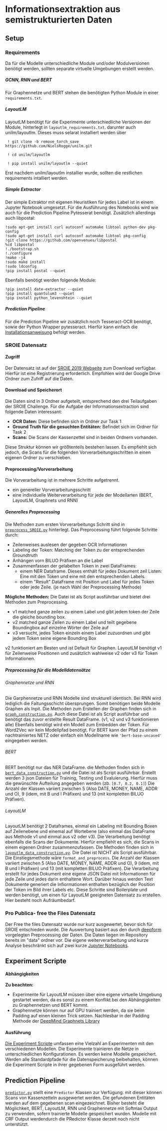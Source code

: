 # Informationsextraktion aus semistrukturierten Daten

## Setup
### Requirements
Da für die Modelle unterschiedliche Module und/oder Modulversionen benötigt werden, sollten separate virtuelle Umgebungen erstellt werden.
##### GCNN, RNN und BERT
Für Graphennetze und BERT stehen die benötigten Python Module in einer `requirements.txt`.
##### LayoutLM
LayoutLM benötigt für die Experimente unterschiedliche Versionen der Module, hinterlegt in `layoutlm_requirements.txt`.
darunter auch unilm/layoutlm.
Dieses muss selarat installiert werden über 


     ! git clone -b remove_torch_save https://github.com/NielsRogge/unilm.git
    
     ! cd unilm/layoutlm
    
     ! pip install unilm/layoutlm --quiet

Erst nachdem unilm/layoutlm installier wurde, sollten die restlichen requirements intalliert werden.

##### Simple Extractor
Der simple Extraktor mit eigenen Heuristiken für jedes Label ist in einem Jupyter Notebook umgesetzt.
Für die Ausführung des Notebooks wird wie auch für die Prediction Pipeline Pytesserat benötigt.
Zusätzlich allerdings auch libpostal:
      
    !sudo apt-get install curl autoconf automake libtool python-dev pkg-config
    !sudo apt-get install curl autoconf automake libtool pkg-config
    !git clone https://github.com/openvenues/libpostal
    %cd libpostal
    !./bootstrap.sh
    !./configure
    !make -j4
    !sudo make install
    !sudo ldconfig
    !pip install postal --quiet
    
Ebenfalls benötigt werden folgende Module:

    !pip install date-extractor --quiet
    !pip install quantulum3 --quiet
    !pip install python_levenshtein --quiet

##### Prediction Pipeline

Für die Prediction Pipeline wir zusätzlich noch Tesseract-OCR benötigt, sowie der Python Wrapper pytesseract.
Hierfür kann einfach die [Installationsanweisung](https://github.com/madmaze/pytesseract) befolgt werden. 

### SROIE Datensatz

#### Zugriff
Der Datensatz ist auf der [SROIE 2019 Webseite](https://rrc.cvc.uab.es/?ch=13&com=downloads) zum Download verfügbar. Hierfür ist eine Registrierung erforderlich.
Empfohlen wird der Google Drive Ordner zum Zufriff auf die Daten.

#### Download und Speicherort

Die Daten sind in 3 Ordner aufgeteilt, entsprechend den drei Teilaufgaben der SROIE Challenge. 
Für die Aufgabe der Informationsextraction sind folgende Daten interessant:
  * **OCR Daten:** Diese befinden sich in Ordner zur Task 1
  * **Ground Truth für die gesuchten Entitäten:** Befindet sich im Ordner für Task 2
  * **Scans:** Die Scans der Kassenzettel sind in beiden Ordnern vorhanden. 


Diese Struktur können wir größtenteils bestehen lassen. Es empfiehlt sich jedoch, die Scans für die folgenden Vorverarbeitungsschritten in einen eigenen Ordner zu verschieben.

#### Preprocessing/Vorverarbeitung

Die Vorverarbeitung ist in mehrere Schritte aufgetrennt. 
  * ein genereller Vorverarbeitungsschritt
  * eine individuelle Weiterverarbeitung für jede der Modellarten (BERT, LayoutLM, Graphnets und RNN)

##### Generelles Proprocessing
    
Die Methoden zum ersten Vorverarbeitungs Schritt sind in [`preprocess_SROIE.py`](./src/data_preprocessing/preprocess_SROIE.py)  hinterlegt.
Das Preprocessing führt folgende Schritte durch:
  * Zeilenweises auslesen der gegeben OCR Informationen
  * Labeling der Token: Matching der Token zu der entsprechenden Groundtruth
  * Anhängen vorn BILUO Präfixen an die Label
  * Zusammenfassen der gelabelten Token in zwei DataFrames:
    * einem NER Dataframe. Dieses enthält für jedes Dokument zeil Listen: Eine mit den Token und eine mit den entsprechenden Labels.
    * einem "Result" DataFrame mit Position und Label für jedes Token oder jede Zeile. (je nach Wahl der Preprocessing Methode)

**Mögliche Methoden:**
Die Datei ist als Script ausführbar und bietet drei Methoden zum Preprocessing.
  * v1 matched ganze zeilen zu einem Label und gibt jedem token der Zeile die gleiche bounding box.
  * v2 matched ganze Zeilen zu einem Label und teilt gegebene Boundingbox auf einzelne Wörter der Zeile auf
  * v3 versucht, jedes Token einzeln einem Label zuzuordnen und gibt jedem Token seine eigene Bounding Box

v2 funktioniert am Besten und ist Default für Graphen. LayoutLM benötigt v1 für Zeilenweise Positionen und zusätzlich wahlweise v2 oder v3 für Token Informationen.

##### Preprocessing für die Modelldatensätze

###### Graphennetze und RNN
Die Garphennetze und RNN Modelle sind strukturell identisch. Bei RNN wird lediglich die Faltungsschicht übersprungen. Somit benötigen beide Modelle Graphen als Inpit.
Die Methoden zum Erstellen der Graphen finden sich in [`graph_construction.py`](./src/data_preprocessing/graph_construction.py). Auch diese Datei ist als Script ausführbar und benötigt das zuvor erstellte Result DataFrame. (v1, v2 und v3 funktionieren alle)
Ebenfalls benötigt wird ein Modell zum Embedden der Token. Für Word2Vec wir kein Modellpfad benötigt. Für BERT kann der Pfad zu einem nachtrainiertes NETZ oder einfach ein Modellname wie `'bert-base-uncased'` eingegeben werden.

###### BERT
BERT benötigt nur das NER DataFrame. die Methoden finden sich in [`bert_data_construction.py`](./src/data_preprocessing/bert_data_construction.py) und die Datei ist als Script ausführbar. Erstellt werden 3 json Dateien für Training, Testing und Evaluierung. Hierfür muss die gewünschte Aufteilung angegeben werden (zb. `[0.7, 0.2, 0.1]`)
Die Anzahl der Klassen variiert zwischen 5 (Also DATE, MONEY, NAME, ADDR und O), 9 (idem, mit B und I Präfixen) und 13 (mit kompletten BILUO Präfixen).

###### LayoutLM
LayoutLM benötigt 2 Dataframes, einmal ein Labeling mit Bounding Boxen auf Zeilenebene und einemal auf Wortebene (also einmal das DataFrame aus Methode v1 und einmal aus v2 oder v3).
Die Verarbeitung benötigt ebenfalls die Scans der Dokumente. Hierfür empfiehlt es sich, die Scans in einem eigenen Ordner zusammenzufassen. Die Methoden finden sich in [`layoutlm_data_construction.py`](./src/data_preprocessing/layoutlm_data_construction.py).
Die Datei ist NICHT als Script ausführbar. Die Einstiegsmethode wäre `format_and_preprocess`.
Die Anzahl der Klassen variiert zwischen 5 (Also DATE, MONEY, NAME, ADDR und O), 9 (idem, mit B und I Präfixen) und 13 (mit kompletten BILUO Präfixen).
Die Verarbeitung erstellt für jedes Dokument eine eigene JSON Datei mit Informationen für jede Zeile und jedes darin enthaltene Wort. Darüber hinaus werden Text Dokumente generiert die Infiormationen enthalten bezüglich der Position der Token im Bild ihrer Labels etc. 
Diese Schritte sind Boilerplate und werden benötigt, um einen für LayoutLM geeigneten Datensatz zu erstellen. Hier besteht noch Aufräumbedarf.

### Pro Publica- free the Files Datensatz

Der Free the files Datensatz wurde nur kurz ausgewertet, bevor sich für SROIE entschieden wurde. 
Die Auswertung basiert aus den durch [deepform](https://github.com/project-deepform/deepform) vorgelegten Preprocessing der Daten.
Die Daten liegen im Repository bereits im "data" ordner vor.
Die eigene weiterverarbeitung und kurze Analyse beschränkt sich auf zwei kurze [Jupyter Notebooks](./notebooks/ProPublica/).


## Experiment Scripte

#### Abhängigkeiten
**Zu beachten:** 
  * Experimente für LayoutLM müssen über eine eigene virtuelle Umgebung gestartet werden, da es sonst zu einem Konflikt bei den Abhängigkeiten zu Graphennetzen und BERT kommt.
  * Graphennetze können nur auf GPU trainiert werden, da sie beim Padding auf einen kleinen Trick setzen. Nachlesbar in der Padding Methode der  [DeepMind Graphnets Library](https://github.com/deepmind/graph_nets/blob/64771dff0d74ca8e77b1f1dcd5a7d26634356d61/graph_nets/utils_tf.py#L1456)

#### Ausführung
[Die Experiment Scripte](./scripts/experiment_scripts/) umfassen eine Vielzahl an Experimenten mit den verschiedenen Modellen. Die Experimente trainieren die Netze in unterschiedlichen Konfigurationen. Es werden keine Modelle gespeichert.
Werden alle Standardpfade für die Datenspeicherung beibehalten, können die Experiment Scripte in ihrer gegebenen Form ausgeführt werden.

## Prediction Pipeline

[`predictor.py`](./src/prediction_pipeline/predictor_class/predictor.py) stellt eine `Predictor` Klassen zur Verfügung. mit dieser können Scans von Kassenzetteln ausgewertet werden. Die gefundenen Entitäten werden auf dem gegebenen scan eingezeichnet.
Bisher besteht die Möglichkeit, BERT, LayoutLM, RNN und Graphennetze mit Softmax Output zu verwenden, sofern trainierte Modelle gespeichert wurden.
Modelle mit CRF Output werdendurch die PRedictor Klasse derzeit noch nicht unterstützt.

